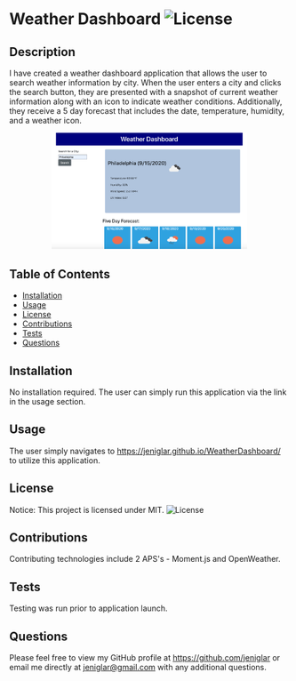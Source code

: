 # Weather Dashboard ![License](https://img.shields.io/static/v1?label=MIT&message=license&color=red)


## Description 
I have created a weather dashboard application that allows the user to search weather information by city. When the user enters a city and clicks the search button, they are presented with a snapshot of current weather information along with an icon to indicate weather conditions. Additionally, they receive a 5 day forecast that includes the date, temperature, humidity, and a weather icon.


<p align="center">
<img width ="70%" src="weather.png" alt="Weather Dashboard">
</>


## Table of Contents
- [Installation](#installation)
- [Usage](#usage)
- [License](#license)
- [Contributions](#contributions)
- [Tests](#tests)
- [Questions](#questions) 
  

## Installation
No installation required. The user can simply run this application via the link in the usage section. 


## Usage
The user simply navigates to https://jeniglar.github.io/WeatherDashboard/ to utilize this application. 


## License
Notice: This project is licensed under MIT.
![License](https://img.shields.io/static/v1?label=MIT&message=license&color=red)


## Contributions 
Contributing technologies include 2 APS's - Moment.js and OpenWeather.


## Tests 
Testing was run prior to application launch.


## Questions
Please feel free to view my GitHub profile at https://github.com/jeniglar or email me directly at jeniglar@gmail.com with any additional questions.
